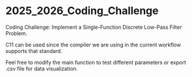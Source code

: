 # 2025_2026_Coding_Challenge
Coding Challenge: Implement a Single-Function Discrete Low-Pass Filter Problem.

C11 can be used since the compiler we are using in the current workflow supports that standard.

Feel free to modify the main function to test different parameters or export .csv file for data visualization.
